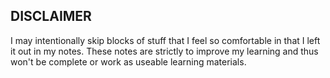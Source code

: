 
## DISCLAIMER
I may intentionally skip blocks of stuff that I feel so comfortable in that I left it out in my notes. These notes are strictly to improve my learning and thus won't be complete or work as useable learning materials.
